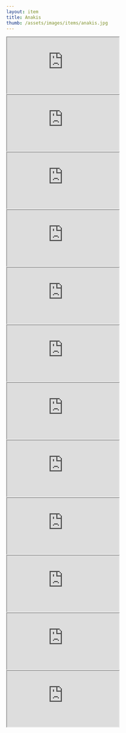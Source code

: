 ```yaml
---
layout: item
title: Anakis
thumb: /assets/images/items/anakis.jpg
---
```

<iframe onload="" src="http://magic-items.herokuapp.com/item/embed/1"></iframe>
<iframe onload="" src="http://magic-items.herokuapp.com/item/embed/57"></iframe>
<iframe onload="" src="http://magic-items.herokuapp.com/item/embed/77"></iframe>

<iframe onload="" src="http://magic-items.herokuapp.com/item/embed/44"></iframe>
<iframe onload="" src="http://magic-items.herokuapp.com/item/embed/54"></iframe>
<iframe onload="" src="http://magic-items.herokuapp.com/item/embed/75"></iframe>
<iframe onload="" src="http://magic-items.herokuapp.com/item/embed/84"></iframe>
<iframe onload="" src="http://magic-items.herokuapp.com/item/embed/114"></iframe>
<iframe onload="" src="http://magic-items.herokuapp.com/item/embed/125"></iframe>
<iframe onload="" src="http://magic-items.herokuapp.com/item/embed/142"></iframe>
<iframe onload="" src="http://magic-items.herokuapp.com/item/embed/143"></iframe>
<iframe onload="" src="http://magic-items.herokuapp.com/item/embed/155"></iframe>
